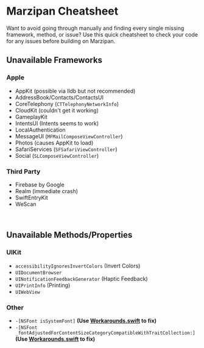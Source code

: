 # Marzipan Cheatsheet
Want to avoid going through manually and finding every single missing framework, method, or issue? Use this quick cheatsheet to check your code for any issues before building on Marzipan.

## __Unavailable Frameworks__
### Apple
- AppKit (possible via lldb but not recommended)
- AddressBook/Contacts/ContactsUI
- CoreTelephony (`CTTelephonyNetworkInfo`)
- CloudKit (couldn't get it working)
- GameplayKit
- IntentsUI (Intents seems to work)
- LocalAuthentication
- MessageUI (`MFMailComposeViewController`)
- Photos (causes AppKit to load)
- SafariServices (`SFSafariViewController`)
- Social (`SLComposeViewController`)

### Third Party
- Firebase by Google
- Realm (immediate crash)
- SwiftEntryKit
- WeScan

<br>

## __Unavailable Methods/Properties__
### UIKit
- `accessibilityIgnoresInvertColors` (Invert Colors)
- `UIDocumentBrowser`
- `UINotificationFeedbackGenerator` (Haptic Feedback)
- `UIPrintInfo` (Printing)
- `UIWebView`

### Other
- `-[NSFont isSystemFont]` **(Use [Workarounds.swift](Workarounds.swift) to fix)**
- `-[NSFont _fontAdjustedForContentSizeCategoryCompatibleWithTraitCollection:]` **(Use [Workarounds.swift](Workarounds.swift) to fix)**
